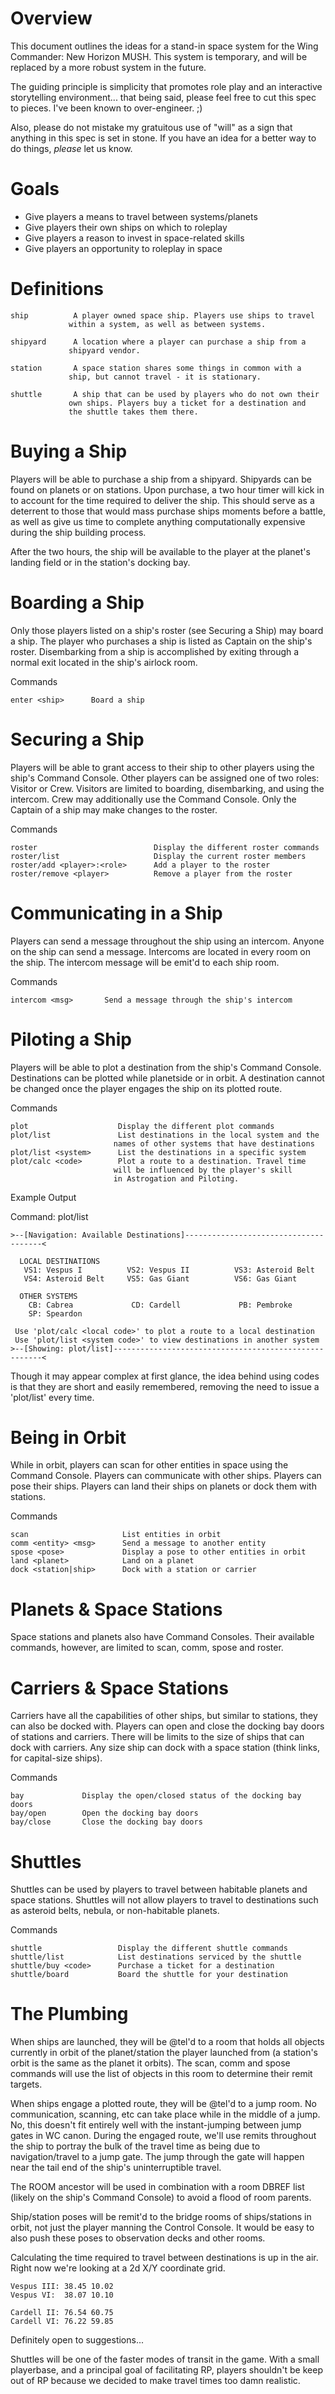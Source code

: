 # Overview

This document outlines the ideas for a stand-in space system for the Wing Commander: New Horizon MUSH. This system is temporary, and will be replaced by a more robust system in the future.

The guiding principle is simplicity that promotes role play and an interactive storytelling environment... that being said, please feel free to cut this spec to pieces. I've been known to over-engineer. ;)

Also, please do not mistake my gratuitous use of "will" as a sign that anything in this spec is set in stone. If you have an idea for a better way to do things, _please_ let us know.

# Goals

* Give players a means to travel between systems/planets
* Give players their own ships on which to roleplay
* Give players a reason to invest in space-related skills
* Give players an opportunity to roleplay in space

# Definitions

	ship          A player owned space ship. Players use ships to travel
                 within a system, as well as between systems.

	shipyard      A location where a player can purchase a ship from a
                 shipyard vendor.

	station       A space station shares some things in common with a
                 ship, but cannot travel - it is stationary.

	shuttle       A ship that can be used by players who do not own their
                 own ships. Players buy a ticket for a destination and
                 the shuttle takes them there.

# Buying a Ship

Players will be able to purchase a ship from a shipyard. Shipyards can be found on planets or on stations. Upon purchase, a two hour timer will kick in to account for the time required to deliver the ship. This should serve as a deterrent to those that would mass purchase ships moments before a battle, as well as give us time to complete anything computationally expensive during the ship building process.

After the two hours, the ship will be available to the player at the planet's landing field or in the station's docking bay.

# Boarding a Ship

Only those players listed on a ship's roster (see Securing a Ship) may board a ship. The player who purchases a ship is listed as Captain on the ship's roster. Disembarking from a ship is accomplished by exiting through a normal exit located in the ship's airlock room.

Commands

	enter <ship>      Board a ship

# Securing a Ship

Players will be able to grant access to their ship to other players using the ship's Command Console. Other players can be assigned one of two roles: Visitor or Crew. Visitors are limited to boarding, disembarking, and using the intercom. Crew may additionally use the Command Console. Only the Captain of a ship may make changes to the roster.

Commands

	roster                          Display the different roster commands
	roster/list                     Display the current roster members
	roster/add <player>:<role>      Add a player to the roster
	roster/remove <player>          Remove a player from the roster

# Communicating in a Ship

Players can send a message throughout the ship using an intercom. Anyone on the ship can send a message. Intercoms are located in every room on the ship. The intercom message will be emit'd to each ship room.

Commands

	intercom <msg>       Send a message through the ship's intercom

# Piloting a Ship

Players will be able to plot a destination from the ship's Command Console. Destinations can be plotted while planetside or in orbit. A destination cannot be changed once the player engages the ship on its plotted route.

Commands

	plot                    Display the different plot commands
	plot/list               List destinations in the local system and the
                           names of other systems that have destinations
	plot/list <system>      List the destinations in a specific system
	plot/calc <code>        Plot a route to a destination. Travel time
                           will be influenced by the player's skill
                           in Astrogation and Piloting.

Example Output

Command: plot/list

	>--[Navigation: Available Destinations]--------------------------------------<
	
      LOCAL DESTINATIONS
       VS1: Vespus I          VS2: Vespus II          VS3: Asteroid Belt
       VS4: Asteroid Belt     VS5: Gas Giant          VS6: Gas Giant

      OTHER SYSTEMS
        CB: Cabrea             CD: Cardell             PB: Pembroke
        SP: Speardon

	 Use 'plot/calc <local code>' to plot a route to a local destination
	 Use 'plot/list <system code>' to view destinations in another system
	>--[Showing: plot/list]------------------------------------------------------<

Though it may appear complex at first glance, the idea behind using codes is that they are short and easily remembered, removing the need to issue a 'plot/list' every time.

# Being in Orbit

While in orbit, players can scan for other entities in space using the Command Console. Players can communicate with other ships. Players can pose their ships. Players can land their ships on planets or dock them with stations.

Commands

	scan                     List entities in orbit
	comm <entity> <msg>      Send a message to another entity
	spose <pose>             Display a pose to other entities in orbit
	land <planet>            Land on a planet
	dock <station|ship>      Dock with a station or carrier

# Planets & Space Stations

Space stations and planets also have Command Consoles. Their available commands, however, are limited to scan, comm, spose and roster.

# Carriers & Space Stations

Carriers have all the capabilities of other ships, but similar to stations, they can also be docked with. Players can open and close the docking bay doors of stations and carriers. There will be limits to the size of ships that can dock with carriers. Any size ship can dock with a space station (think links, for capital-size ships).

Commands

	bay             Display the open/closed status of the docking bay doors
	bay/open        Open the docking bay doors
	bay/close       Close the docking bay doors

# Shuttles

Shuttles can be used by players to travel between habitable planets and space stations. Shuttles will not allow players to travel to destinations such as asteroid belts, nebula, or non-habitable planets.

Commands

	shuttle                 Display the different shuttle commands
	shuttle/list            List destinations serviced by the shuttle
	shuttle/buy <code>      Purchase a ticket for a destination
	shuttle/board           Board the shuttle for your destination

# The Plumbing

When ships are launched, they will be @tel'd to a room that holds all objects currently in orbit of the planet/station the player launched from (a station's orbit is the same as the planet it orbits). The scan, comm and spose commands will use the list of objects in this room to determine their remit targets.

When ships engage a plotted route, they will be @tel'd to a jump room. No communication, scanning, etc can take place while in the middle of a jump. No, this doesn't fit entirely well with the instant-jumping between jump gates in WC canon. During the engaged route, we'll use remits throughout the ship to portray the bulk of the travel time as being due to navigation/travel to a jump gate. The jump through the gate will happen near the tail end of the ship's uninterruptible travel.

The ROOM ancestor will be used in combination with a room DBREF list (likely on the ship's Command Console) to avoid a flood of room parents.

Ship/station poses will be remit'd to the bridge rooms of ships/stations in orbit, not just the player manning the Control Console. It would be easy to also push these poses to observation decks
and other rooms.

Calculating the time required to travel between destinations is up in the air. Right now we're looking at a 2d X/Y coordinate grid.

	Vespus III: 38.45 10.02
	Vespus VI:  38.07 10.10
		
	Cardell II: 76.54 60.75
	Cardell VI: 76.22 59.85
		
Definitely open to suggestions...

Shuttles will be one of the faster modes of transit in the game. With a small playerbase, and a principal goal of facilitating RP, players shouldn't be keep out of RP because we decided to make travel times too damn realistic.

